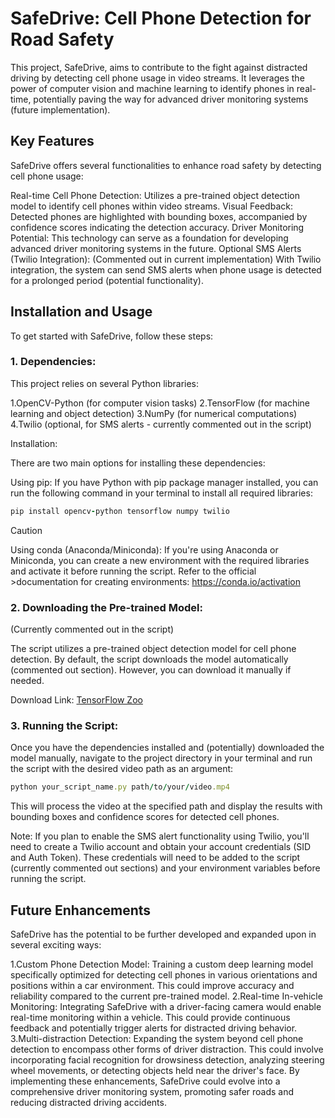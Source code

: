 # SafeDrive: Cell Phone Detection for Road Safety

This project, SafeDrive, aims to contribute to the fight against distracted driving by detecting cell phone usage in video streams. It leverages the power of computer vision and machine learning to identify phones in real-time, potentially paving the way for advanced driver monitoring systems (future implementation).

## Key Features
SafeDrive offers several functionalities to enhance road safety by detecting cell phone usage:

Real-time Cell Phone Detection: Utilizes a pre-trained object detection model to identify cell phones within video streams.
Visual Feedback: Detected phones are highlighted with bounding boxes, accompanied by confidence scores indicating the detection accuracy.
Driver Monitoring Potential: This technology can serve as a foundation for developing advanced driver monitoring systems in the future.
Optional SMS Alerts (Twilio Integration): (Commented out in current implementation) With Twilio integration, the system can send SMS alerts when phone usage is detected for a prolonged period (potential functionality).

## Installation and Usage
To get started with SafeDrive, follow these steps:

### 1. Dependencies:

This project relies on several Python libraries:

1.OpenCV-Python (for computer vision tasks)
2.TensorFlow (for machine learning and object detection)
3.NumPy (for numerical computations)
4.Twilio (optional, for SMS alerts - currently commented out in the script)

Installation:

There are two main options for installing these dependencies:

Using pip: If you have Python with pip package manager installed, you can run the following command in your terminal to install all required libraries:
```ruby
pip install opencv-python tensorflow numpy twilio
```
> [!CAUTION]
>Using conda (Anaconda/Miniconda): If you're using Anaconda or Miniconda, you can create a new environment with the required libraries and activate it before running the script. Refer to the official >documentation for creating environments: https://conda.io/activation

### 2. Downloading the Pre-trained Model:

(Currently commented out in the script)

The script utilizes a pre-trained object detection model for cell phone detection. By default, the script downloads the model automatically (commented out section). However, you can download it manually if needed.

Download Link: [TensorFlow Zoo](https://github.com/tensorflow/models/blob/master/research/object_detection/g3doc/tf2_detection_zoo.md)

### 3. Running the Script:

Once you have the dependencies installed and (potentially) downloaded the model manually, navigate to the project directory in your terminal and run the script with the desired video path as an argument:
```ruby
python your_script_name.py path/to/your/video.mp4
```
This will process the video at the specified path and display the results with bounding boxes and confidence scores for detected cell phones.

Note: If you plan to enable the SMS alert functionality using Twilio, you'll need to create a Twilio account and obtain your account credentials (SID and Auth Token). These credentials will need to be added to the script (currently commented out sections) and your environment variables before running the script.

## Future Enhancements
SafeDrive has the potential to be further developed and expanded upon in several exciting ways:

1.Custom Phone Detection Model: Training a custom deep learning model specifically optimized for detecting cell phones in various orientations and positions within a car environment. This could improve accuracy and reliability compared to the current pre-trained model.
2.Real-time In-vehicle Monitoring: Integrating SafeDrive with a driver-facing camera would enable real-time monitoring within a vehicle. This could provide continuous feedback and potentially trigger alerts for distracted driving behavior.
3.Multi-distraction Detection: Expanding the system beyond cell phone detection to encompass other forms of driver distraction. This could involve incorporating facial recognition for drowsiness detection, analyzing steering wheel movements, or detecting objects held near the driver's face.
By implementing these enhancements, SafeDrive could evolve into a comprehensive driver monitoring system, promoting safer roads and reducing distracted driving accidents.
